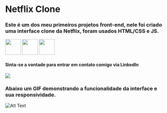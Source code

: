 # Netflix Clone

### Este é um dos meu primeiros projetos front-end, nele foi criado uma interface clone da Netflix, foram usados HTML/CSS e JS.
<img src="https://cdn.jsdelivr.net/gh/devicons/devicon/icons/html5/html5-original.svg" width=50/>
<img src="https://cdn.jsdelivr.net/gh/devicons/devicon/icons/css3/css3-original.svg" width=50/>
<img src="https://cdn.jsdelivr.net/gh/devicons/devicon/icons/javascript/javascript-original.svg" width=50/>




#### Sinta-se a vontade para entrar em contato comigo via LinkedIn
<a href="https://www.linkedin.com/in/davi-trajano-902483205" target="_blank"><img src="https://img.shields.io/badge/-LinkedIn-%230077B5?style=for-the-badge&logo=linkedin&logoColor=white" target="_blank"></a>

### Abaixo um GIF demonstrando a funcionalidade da interface e sua responsividade.

![Alt Text](https://github.com/davi-tr/Netflix-Clone/blob/main/VID/preview.gif?raw=true)
